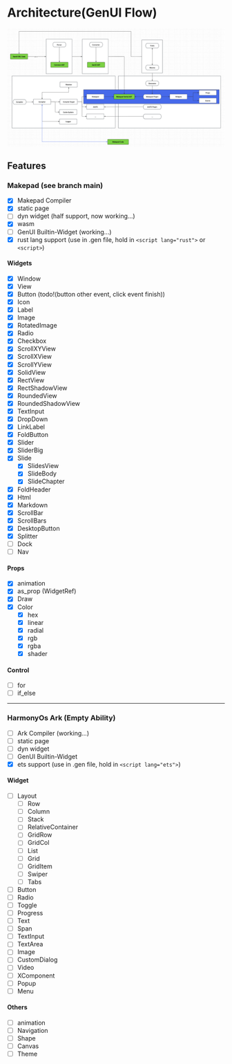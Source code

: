 # Architecture(GenUI Flow)

<img src="./README/imgs/framework.png">

## Features

### Makepad (see branch main)

- [x] Makepad Compiler
- [x] static page
- [ ] dyn widget (half support, now working...)
- [x] wasm
- [ ] GenUI Builtin-Widget (working...)
- [x] rust lang support (use in .gen file, hold in `<script lang="rust">` or `<script>`)

#### Widgets
- [x] Window
- [x] View
- [x] Button (todo!(button other event, click event finish))
- [x] Icon
- [x] Label 
- [x] Image
- [x] RotatedImage
- [x] Radio
- [x] Checkbox
- [x] ScrollXYView
- [x] ScrollXView
- [x] ScrollYView
- [x] SolidView
- [x] RectView
- [x] RectShadowView
- [x] RoundedView
- [x] RoundedShadowView
- [x] TextInput
- [x] DropDown
- [x] LinkLabel
- [x] FoldButton
- [x] Slider
- [x] SliderBig
- [x] Slide
  - [x] SlidesView
  - [x] SlideBody
  - [x] SlideChapter
- [x] FoldHeader
- [x] Html
- [x] Markdown
- [x] ScrollBar
- [x] ScrollBars
- [x] DesktopButton
- [x] Splitter
- [ ] Dock
- [ ] Nav

#### Props

- [x] animation
- [x] as_prop (WidgetRef)
- [x] Draw
- [x] Color
  - [x] hex
  - [x] linear
  - [x] radial
  - [x] rgb
  - [x] rgba
  - [x] shader 

#### Control

- [ ] for
- [ ] if_else

---

### HarmonyOs Ark (Empty Ability)

- [ ] Ark Compiler (working...)
- [ ] static page
- [ ] dyn widget
- [ ] GenUI Builtin-Widget
- [x] ets support (use in .gen file, hold in `<script lang="ets">`)

#### Widget
- [ ] Layout
  - [ ] Row
  - [ ] Column
  - [ ] Stack
  - [ ] RelativeContainer
  - [ ] GridRow
  - [ ] GridCol
  - [ ] List
  - [ ] Grid
  - [ ] GridItem
  - [ ] Swiper
  - [ ] Tabs
- [ ] Button
- [ ] Radio
- [ ] Toggle
- [ ] Progress
- [ ] Text
- [ ] Span
- [ ] TextInput
- [ ] TextArea
- [ ] Image
- [ ] CustomDialog
- [ ] Video
- [ ] XComponent
- [ ] Popup
- [ ] Menu

#### Others

- [ ] animation
- [ ] Navigation
- [ ] Shape
- [ ] Canvas
- [ ] Theme